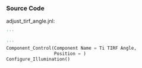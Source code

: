 <!-- content below automatically generated by doc_jnl.py -->
### Source Code
adjust_tirf_angle.jnl:
```python
'''

'''
Component_Control(Component Name = Ti TIRF Angle,
                  Position = )
Configure_Illumination()
```
